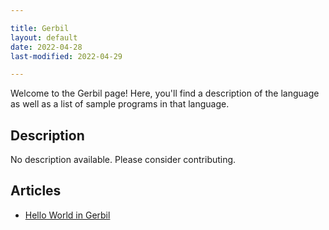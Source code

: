 ```yaml
---

title: Gerbil
layout: default
date: 2022-04-28
last-modified: 2022-04-29

---
```


Welcome to the Gerbil page! Here, you'll find a description of the language as well as a list of sample programs in that language.

## Description

No description available. Please consider contributing.

## Articles

- [Hello World in Gerbil](https://sampleprograms.io/projects/hello-world/gerbil)